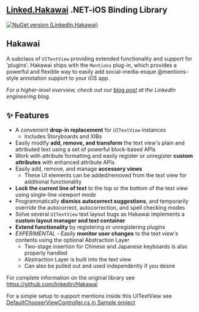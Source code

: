 ## [Linked.Hakawai](https://github.com/linkedin/Hakawai) .NET-iOS Binding Library 
[![NuGet version (LinkedIn.Hakawai)](https://img.shields.io/nuget/v/LinkedIn.Hakawai.svg?style=flat-square)](https://www.nuget.org/packages/LinkedIn.Hakawai/)
## Hakawai

A subclass of `UITextView` providing extended functionality and support for 'plugins'. Hakawai ships with the `Mentions` plug-in, which provides a powerful and flexible way to easily add social-media-esque @mentions-style annotation support to your iOS app.

*For a higher-level overview, check out our [blog post](http://engineering.linkedin.com/ios/introducing-hakawai-powerful-mentions-enabled-text-view-ios) at the LinkedIn engineering blog.*


## :sparkles: Features

- A convenient **drop-in replacement** for ``UITextView`` instances
  - Includes Storyboards and XIBs
- Easily modify **add, remove, and transform** the text view's plain and attributed text using a set of powerful block-based APIs
- Work with attribute formatting and easily register or unregister **custom attributes** with enhanced attribute APIs
- Easily add, remove, and manage **accessory views**
  - These UI elements can be added/removed from the text view for additional functionality
- **Lock the current line of text** to the top or the bottom of the text view using single-line viewport mode
- Programmatically **dismiss autocorrect suggestions**, and temporarily override the autocorrect, autocorrection, and spell checking modes
- Solve several `UITextView` text layout bugs as Hakawai implements a **custom layout manager and text container**
- **Extend functionality** by registering or unregistering plugins
- *EXPERIMENTAL* - Easily **monitor user changes** to the text view's contents using the optional Abstraction Layer
    - Two-stage insertion for Chinese and Japanese keyboards is also properly handled
    - Abstraction Layer is built into the text view
    - Can also be pulled out and used independently if you desire


For complete information on the original library see https://github.com/linkedin/Hakawai

For a simple setup to support mentions inside this UITextView see [DefaultChooserViewController.cs in Sample project](https://github.com/artemvalieiev/Linked.Hakawai.Net/blob/main/src/LinkedIn.Hakawai.Sample/DefaultChooserViewController.cs)
